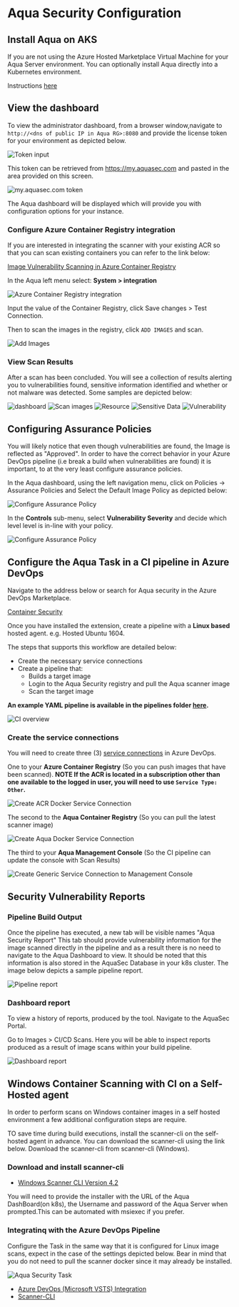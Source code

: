 # Aqua Security Configuration

## Install Aqua on AKS

If you are not using the Azure Hosted Marketplace Virtual Machine for your Aqua Server environment. You can optionally install Aqua directly into a Kubernetes environment.

Instructions [here](./InstallAquaOnAKS.md)

## View the dashboard

To view the administrator dashboard, from a browser window,navigate to  `http://<dns of public IP in Aqua RG>:8080` and provide the license token for your environment as depicted below.

![Token input](images/token.png)

This token can be retrieved from <https://my.aquasec.com> and pasted in the area provided on this screen.

![my.aquasec.com token](images/token2.png)

The Aqua dashboard will be displayed which will provide you with configuration options for your instance.

### Configure Azure Container Registry integration

If you are interested in integrating the scanner with your existing ACR so that you can scan existing containers you can refer to the link below:

  [Image Vulnerability Scanning in Azure Container Registry](https://blog.aquasec.com/image-vulnerability-scanning-in-azure-container-registry)

In the Aqua left menu select:
  **System > integration**

![Azure Container Registry integration](images/aqua-integration.png)

Input the value of the Container Registry, click Save changes > Test Connection.

Then to scan the images in the registry, click `ADD IMAGES`  and scan.

![Add Images](images/images.png)

### View Scan Results

After a scan has been concluded. You will see a collection of results alerting you to vulnerabilities found, sensitive information identified and whether or not malware was detected. Some samples are depicted below:

![dashboard](images/risk.PNG)
![Scan images](images/scan-images.PNG)
![Resource](images/Resources.png)
![Sensitive Data](images/sensitive.png)
![Vulnerability](images/vulnerability.png)

## Configuring Assurance Policies

You will likely notice that even though vulnerabilities are found, the Image is reflected as "Approved". In order to have the correct behavior in your Azure DevOps pipeline (i.e break a build when vulnerabilities are found) it is important, to at the very least configure assurance policies.

In the Aqua dashboard, using the left navigation menu,  click on Policies -> Assurance Policies and Select the Default Image Policy as depicted below:

![Configure Assurance Policy](images/configure-assurance-policy.png)

In the **Controls** sub-menu, select **Vulnerability Severity** and decide which level level is in-line with your policy.

![Configure Assurance Policy](images/configure-assurance-policy2.png)

## Configure the Aqua Task in a CI pipeline in Azure DevOps

Navigate to the address below or search for Aqua security in the Azure DevOps Marketplace.

 [Container Security](https://marketplace.visualstudio.com/items?itemName=aquasec.aquasec)

Once you have installed the extension, create a pipeline with a **Linux based** hosted agent. e.g. Hosted Ubuntu 1604.

The steps that supports this workflow are detailed below:

* Create the necessary service connections
* Create a pipeline that:
  * Builds a target image
  * Login to the Aqua Security registry and pull the Aqua scanner image
  * Scan the target image

**An example YAML pipeline is available in the pipelines folder [here](../../pipelines/Challenge%202/ContainerScanning/Aqua-CI.yml).**

![CI overview](images/CI.png)

### Create the service connections

You will need to create three (3) [service connections](https://docs.microsoft.com/en-us/azure/devops/pipelines/library/service-endpoints?view=azure-devops&tabs=yaml) in Azure DevOps.

One to your **Azure Container Registry** (So you can push images that have been scanned).  **NOTE If the ACR is located in a subscription other than one available to the logged in user, you will need to use `Service Type: Other`.**

![Create ACR Docker Service Connection](images/service-conn-acr.png)

The second to the **Aqua Container Registry** (So you can pull the latest scanner image)

![Create Aqua Docker Service Connection](images/service-conn-aquaregistry.png)

The third to your **Aqua Management Console** (So the CI pipeline can update the console with Scan Results)

![Create Generic Service Connection to Management Console](images/service-conn-aquamgtconsole.png)

## Security Vulnerability Reports

### Pipeline Build Output

Once the pipeline has executed, a new tab will be visible names "Aqua Security Report" This tab should provide vulnerability information for the image scanned directly in the pipeline and as a result there is no need to navigate to the Aqua Dashboard to view. It should be noted that this information is also stored in the AquaSec Database in your k8s cluster. The image below depicts a sample pipeline report.

![Pipeline report](images/pipeline-report.png)

### Dashboard report

To view a history of reports, produced by the tool. Navigate to the AquaSec Portal.

Go to Images > CI/CD Scans. Here you will be able to inspect reports produced as a result of image scans within your build pipeline.

![Dashboard report](images/dashboard-report.png)

## Windows Container Scanning with CI on a Self-Hosted agent

In order to perform scans on Windows container images in a self hosted environment a few additional configuration steps are require.

TO save time during build executions, install the scanner-cli on the self-hosted agent in advance.  You can download the scanner-cli using the link below.
Download the scanner-cli from scanner-cli (Windows).

### Download and install scanner-cli

* [Windows Scanner CLI Version 4.2](https://download.aquasec.com/windows-scanner/4.2.0/AquaScannerWindowsInstaller.4.2.0.12326.msi)

You will need to provide the installer with the URL of the Aqua DashBoard(on k8s), the Username and password of the Aqua Server when prompted.This can be automated with msiexec if you prefer.

### Integratinq with the Azure DevOps Pipeline

Configure the Task in the same way that it is configured for Linux image scans, expect in the case of the settings depicted below. Bear in mind that you do not need to pull the scanner docker since it may already be installed.

![Aqua Security Task](images/scanning.png)

* [Azure DevOps (Microsoft VSTS) Integration](https://docs.aquasec.com/docs/azure-devops-integration)
* [Scanner-CLI](https://docs.aquasec.com/v3.5/docs/command-line)
